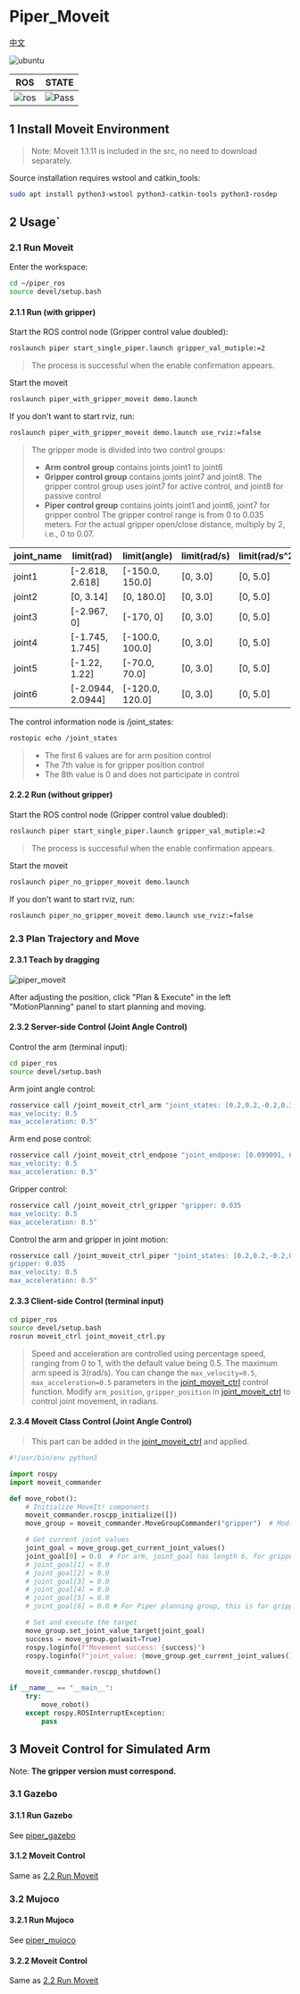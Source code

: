 # Piper_Moveit

[中文](README.md)

![ubuntu](https://img.shields.io/badge/Ubuntu-20.04-orange.svg)

|ROS |STATE|
|---|---|
|![ros](https://img.shields.io/badge/ROS-noetic-blue.svg)|![Pass](https://img.shields.io/badge/Pass-blue.svg)|

## 1 Install Moveit Environment

> Note: Moveit 1.1.11 is included in the src, no need to download separately.

Source installation requires wstool and catkin_tools:

```bash
sudo apt install python3-wstool python3-catkin-tools python3-rosdep
```

## 2 Usage`

### 2.1 Run Moveit

Enter the workspace:

```bash
cd ~/piper_ros
source devel/setup.bash
```

#### 2.1.1 Run (with gripper)

Start the ROS control node (Gripper control value doubled):

```bash
roslaunch piper start_single_piper.launch gripper_val_mutiple:=2
```

> The process is successful when the enable confirmation appears.

Start the moveit

```bash
roslaunch piper_with_gripper_moveit demo.launch
```

If you don't want to start rviz, run:

```bash
roslaunch piper_with_gripper_moveit demo.launch use_rviz:=false
```

> The gripper mode is divided into two control groups:
>
>- **Arm control group** contains joints joint1 to joint6
>- **Gripper control group** contains joints joint7 and joint8. The gripper control group uses joint7 for active control, and joint8 for passive control
>- **Piper control group** contains joints joint1 and joint6, joint7 for gripper control
> The gripper control range is from 0 to 0.035 meters. For the actual gripper open/close distance, multiply by 2, i.e., 0 to 0.07.

|joint_name|     limit(rad)     |    limit(angle)    |     limit(rad/s)   |   limit(rad/s^2)   |
|----------|     ----------     |     ----------     |     ----------     |     ----------     |
|joint1    |   [-2.618, 2.618]  |    [-150.0, 150.0] |      [0, 3.0]      |      [0, 5.0]      |
|joint2    |   [0, 3.14]        |    [0, 180.0]      |      [0, 3.0]      |      [0, 5.0]      |
|joint3    |   [-2.967, 0]      |    [-170, 0]       |      [0, 3.0]      |      [0, 5.0]      |
|joint4    |   [-1.745, 1.745]  |    [-100.0, 100.0] |      [0, 3.0]      |      [0, 5.0]      |
|joint5    |   [-1.22, 1.22]    |    [-70.0, 70.0]   |      [0, 3.0]      |      [0, 5.0]      |
|joint6    |   [-2.0944, 2.0944]|    [-120.0, 120.0] |      [0, 3.0]      |      [0, 5.0]      |

The control information node is /joint_states:

```bash
rostopic echo /joint_states
```

>- The first 6 values are for arm position control
>- The 7th value is for gripper position control
>- The 8th value is 0 and does not participate in control

#### 2.2.2 Run (without gripper)

Start the ROS control node (Gripper control value doubled):

```bash
roslaunch piper start_single_piper.launch gripper_val_mutiple:=2
```

> The process is successful when the enable confirmation appears.

Start the moveit

```bash
roslaunch piper_no_gripper_moveit demo.launch
```

If you don't want to start rviz, run:

```bash
roslaunch piper_no_gripper_moveit demo.launch use_rviz:=false
```

### 2.3 Plan Trajectory and Move

#### 2.3.1 Teach by dragging

![piper_moveit](../../asserts/pictures/piper_moveit.png)

After adjusting the position, click "Plan & Execute" in the left "MotionPlanning" panel to start planning and moving.

#### 2.3.2 Server-side Control (Joint Angle Control)

Control the arm (terminal input):

```bash
cd piper_ros
source devel/setup.bash
```

Arm joint angle control:

```bash
rosservice call /joint_moveit_ctrl_arm "joint_states: [0.2,0.2,-0.2,0.3,-0.2,0.5]
max_velocity: 0.5
max_acceleration: 0.5" 
```

Arm end pose control:

```bash
rosservice call /joint_moveit_ctrl_endpose "joint_endpose: [0.099091, 0.008422, 0.246447, -0.09079689034052749, 0.7663049838381912, -0.02157924359457128, 0.6356625934370577]
max_velocity: 0.5
max_acceleration: 0.5" 
```

Gripper control:

```bash
rosservice call /joint_moveit_ctrl_gripper "gripper: 0.035
max_velocity: 0.5
max_acceleration: 0.5" 
```

Control the arm and gripper in joint motion:

```bash
rosservice call /joint_moveit_ctrl_piper "joint_states: [0.2,0.2,-0.2,0.3,-0.2,0.5]
gripper: 0.035
max_velocity: 0.5
max_acceleration: 0.5" 
```

#### 2.3.3 Client-side Control (terminal input)

```bash
cd piper_ros
source devel/setup.bash
rosrun moveit_ctrl joint_moveit_ctrl.py
```

> Speed and acceleration are controlled using percentage speed, ranging from 0 to 1, with the default value being 0.5. The maximum arm speed is 3(rad/s). You can change the `max_velocity=0.5`, `max_acceleration=0.5` parameters in the [joint_moveit_ctrl](../piper_moveit/moveit_ctrl/scripts/joint_moveit_ctrl.py) control function.
> Modify `arm_position`, `gripper_position` in [joint_moveit_ctrl](../piper_moveit/moveit_ctrl/scripts/joint_moveit_ctrl.py) to control joint movement, in radians.

#### 2.3.4 Moveit Class Control (Joint Angle Control)

> This part can be added in the [joint_moveit_ctrl](../piper_moveit/moveit_ctrl/scripts/joint_moveit_ctrl.py) and applied.

```python
#!/usr/bin/env python3

import rospy
import moveit_commander

def move_robot():
    # Initialize MoveIt! components
    moveit_commander.roscpp_initialize([])
    move_group = moveit_commander.MoveGroupCommander("gripper")  # Modify to "arm", "gripper", or "piper" as needed

    # Get current joint values
    joint_goal = move_group.get_current_joint_values()
    joint_goal[0] = 0.0  # For arm, joint_goal has length 6, for gripper, it has length 1, for piper, it has length 7
    # joint_goal[1] = 0.0
    # joint_goal[2] = 0.0
    # joint_goal[3] = 0.0
    # joint_goal[4] = 0.0
    # joint_goal[5] = 0.0
    # joint_goal[6] = 0.0 # For Piper planning group, this is for gripper control

    # Set and execute the target
    move_group.set_joint_value_target(joint_goal)
    success = move_group.go(wait=True)
    rospy.loginfo(f"Movement success: {success}")
    rospy.loginfo(f"joint_value: {move_group.get_current_joint_values()}")

    moveit_commander.roscpp_shutdown()

if __name__ == "__main__":
    try:
        move_robot()
    except rospy.ROSInterruptException:
        pass
```

## 3 Moveit Control for Simulated Arm

Note: **The gripper version must correspond.**

### 3.1 Gazebo

#### 3.1.1 Run Gazebo

See [piper_gazebo](../piper_sim/README(EN).md#21-gazebo-simulation)

#### 3.1.2 Moveit Control

Same as [2.2 Run Moveit](#22-run-moveit)

### 3.2 Mujoco

#### 3.2.1 Run Mujoco

See [piper_mujoco](../piper_sim/README(EN).md#22-mujoco-simulation)

#### 3.2.2 Moveit Control

Same as [2.2 Run Moveit](#22-run-moveit)
